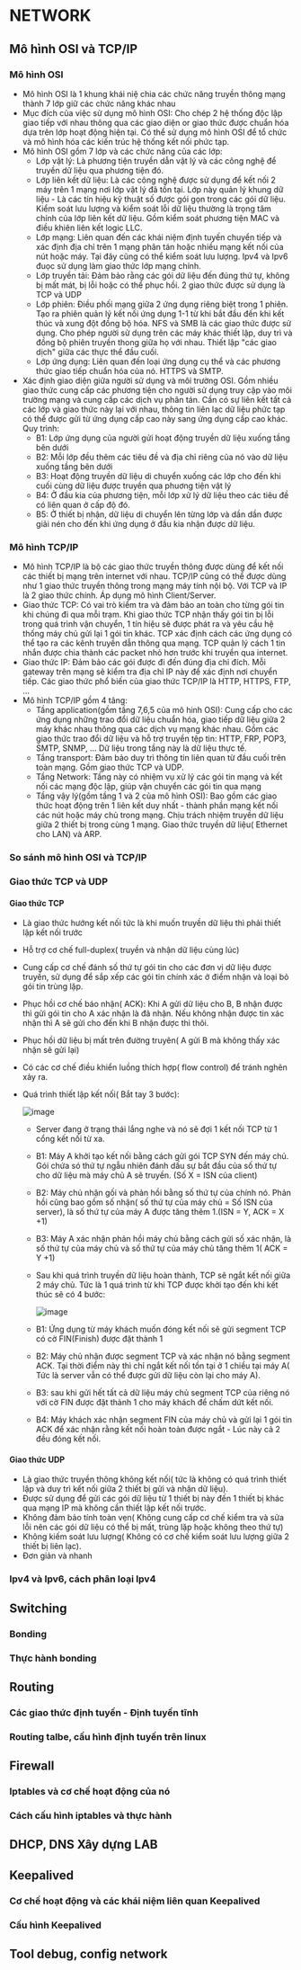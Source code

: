 # NETWORK
## Mô hình OSI và TCP/IP
### Mô hình OSI
- Mô hình OSI là 1 khung khái niệ chia các chức năng truyền thông mạng thành 7 lớp giữ các chức năng khác nhau
- Mục đích của việc sử dụng mô hình OSI: Cho chép 2 hệ thống độc lập giao tiếp với nhau thông qua các giao diện or giao thức được chuẩn hóa dựa trên lớp hoạt động hiện tại. Có thể sử dụng mô hình OSI để tổ chức và mô hình hóa các kiến trúc hệ thống kết nối phức tạp.
- Mô hình OSI gồm 7 lớp và các chức năng của các lớp:
  - Lớp vật lý: Là phương tiện truyền dẫn vật lý và các công nghệ để truyền dữ liệu qua phương tiện đó.
  - Lớp liên kết dữ liệu: Là các công nghệ được sử dụng để kết nối 2 máy trên 1 mạng nơi lớp vật lý đã tồn tại. Lớp này quản lý khung dữ liệu - Là các tín hiệu kỹ thuật số được gói gọn trong các gói dữ liệu. Kiểm soát lưu lượng và kiểm soát lỗi dữ liệu thường là trọng tâm chính của lớp liên kết dữ liệu. Gồm kiểm soát phương tiện MAC và điều khiên liên kết logic LLC.
  - Lớp mạng: Liên quan đến các khái niệm định tuyến chuyển tiếp và xác định địa chỉ trên 1 mạng phân tán hoặc nhiều mạng kết nối của nút hoặc máy. Tại đây cũng có thể kiểm soát lưu lượng. Ipv4 và Ipv6 đuọc sử dụng làm giao thức lớp mạng chính.
  - Lớp truyền tải: Đảm bảo rằng các gói dữ liệu đến đúng thứ tự, không bị mất mát, bị lỗi hoặc có thể phục hồi. 2 giao thức được sử dụng là TCP và UDP
  - Lớp phiên: Điều phối mạng giữa 2 ứng dụng riêng biệt trong 1 phiên. Tạo ra phiên quản lý kết nối ứng dụng 1-1 từ khi bắt đầu đến khi kết thúc và xung đột đồng bộ hóa. NFS và SMB là các giao thức được sử dụng. Cho phép người sử dụng trên các máy khác thiết lập, duy trì và đồng bộ phiên truyền thong giữa họ với nhau. Thiết lập "các giao dịch" giữa các thực thể đầu cuối.
  - Lớp ứng dụng: Liên quan đến loại ứng dụng cụ thể và các phương thức giao tiếp chuẩn hóa của nó. HTTPS và SMTP.
- Xác định giao diện giữa người sử dụng và môi trường OSI. Gồm nhiều giao thức cung cấp các phương tiện cho người sử dụng truy cập vào môi trường mạng và cung cấp các dịch vụ phân tán. Cần có sự liên kết tất cả các lớp và giao thức này lại với nhau, thông tin liên lạc dữ liệu phức tạp có thể được gửi từ ứng dụng cấp cao này sang ứng dụng cấp cao khác. Quy trình:
  - B1: Lớp ứng dụng của người gửi hoạt động truyền dữ liệu xuống tầng bên dưới
  - B2: Mỗi lớp đều thêm các tiêu đề và địa chỉ riêng của nó vào dữ liệu xuống tầng bên dưới
  - B3: Hoạt động truyền dữ liệu di chuyển xuống các lớp cho đến khi cuối cùng dữ liệu được truyền qua phuơng tiện vật lý
  - B4: Ở đầu kia của phương tiện, mỗi lớp xử lý dữ liệu theo các tiêu đề có liên quan ở cấp độ đó.
  - B5: Ở thiết bị nhận, dữ liệu di chuyển lên từng lớp và dần dần được giải nén cho đến khi ứng dụng ở đầu kia nhận được dữ liệu.
### Mô hình TCP/IP
- Mô hình TCP/IP là bộ các giao thức truyền thông được dùng để kết nối các thiết bị mạng trên internet với nhau. TCP/IP cũng có thể được dùng như 1 giao thức truyền thông trong mạng máy tính nội bộ. Với TCP và IP là 2 giao thức chính. Áp dụng mô hình Client/Server.
- Giao thức TCP: Có vai trò kiểm tra và đảm bảo an toàn cho từng gói tin khi chúng đi qua mỗi trạm. Khi giao thức TCP nhận thấy gói tin bị lỗi trong quá trình vận chuyển, 1 tín hiệu sẽ được phát ra và yêu cầu hệ thống máy chủ gửi lại 1 gói tin khác. TCP xác định cách các ứng dụng có thể tạo ra các kênh truyền dẫn thông qua mạng. TCP quản lý cách 1 tin nhắn được chia thành các packet nhỏ hơn trước khi truyền qua internet.
- Giao thức IP: Đảm bảo các gói được đi đến đúng địa chỉ đích. Mỗi gateway trên mạng sẽ kiểm tra địa chỉ IP này để xác định nơi chuyển tiếp. Các giao thức phổ biến của giao thức TCP/IP là HTTP, HTTPS, FTP, ...
- Mô hình TCP/IP gồm 4 tâng:
  - Tầng application(gồm tầng 7,6,5 của mô hinh OSI): Cung cấp cho các ứng dụng những trao đổi dữ liệu chuẩn hóa, giao tiếp dữ liệu giữa 2 máy khác nhau thông qua các dịch vụ mạng khác nhau. Gồm các giao thức trao đổi dữ liệu và hỗ trợ truyền tệp tin: HTTP, FRP, POP3, SMTP, SNMP, ... Dữ liệu trong tầng này là dữ liệu thực tế.
  - Tầng transport: Đảm bảo duy trì thông tin liên quan từ đầu cuối trên toàn mạng. Gồm giao thức TCP và UDP.
  - Tầng Network: Tầng này có nhiệm vụ xử lý các gói tin mạng và kết nối các mạng độc lập, giúp vận chuyển các gói tin qua mạng
  - Tầng vậy lý(gồm tầng 1 và 2 của mô hình OSI): Bao gồm các giao thức hoạt động trên 1 liên kết duy nhất - thành phần mạng kết nối các nút hoặc máy chủ trong mạng. Chịu trách nhiệm truyền dữ liệu giữa 2 thiết bị trong cùng 1 mạng. Giao thức truyền dữ liệu( Ethernet cho LAN) và ARP.
### So sánh mô hình OSI và TCP/IP
### Giao thức TCP và UDP
#### Giao thức TCP
- Là giao thức hướng kết nối tức là khi muốn truyền dữ liệu thì phải thiết lập kết nối trước
- Hỗ trợ cơ chế full-duplex( truyền và nhận dữ liệu cùng lúc)
- Cung cấp cơ chế đánh số thứ tự gói tin cho các đơn vị dữ liệu được truyền, sử dụng để sắp xếp các gói tin chính xác ở điểm nhận và loại bỏ gói tin trùng lặp.
- Phục hồi cơ chế báo nhận( ACK): Khi A gửi dữ liệu cho B, B nhận được thì gửi gói tin cho A xác nhận là đã nhận. Nếu không nhận được tin xác nhận thì A sẽ gửi cho đến khi B nhận được thì thôi.
- Phục hồi dữ liệu bị mất trên đường truyên( A gửi B mà không thấy xác nhận sẽ gửi lại)
- Có các cơ chế điều khiển luồng thích hợp( flow control) để tránh nghẽn xảy ra.
- Quá trình thiết lập kết nối( Bắt tay 3 bước):
  
  ![image](https://github.com/user-attachments/assets/1ce242ba-ffc4-41ef-bb71-1b3bfd398d52)
  
  - Server đang ở trạng thái lắng nghe và nó sẽ đợi 1 kết nối TCP từ 1 cổng kết nối từ xa.
  - B1: Máy A khởi tạo kết nối bằng cách gửi gói TCP SYN đến máy chủ. Gói chứa só thứ tự ngẫu nhiên đánh dấu sự bắt đầu của số thứ tự cho dữ liệu mà máy chủ A sẽ truyền. (Số X = ISN của client)
  - B2: Máy chủ nhận gối và phản hồi bằng số thứ tự của chính nó. Phản hồi cũng bao gồm số nhận( số thứ tự của máy chủ = Số ISN của server), là số thứ tự của máy A được tăng thêm 1.(ISN = Y, ACK = X +1)
  - B3: Máy A xác nhận phản hồi máy chủ bằng cách gửi số xác nhận, là số thứ tự của máy chủ và số thứ tự của máy chủ tăng thêm 1( ACK = Y +1)
  - Sau khi quá trình truyền dữ liệu hoàn thành, TCP sẽ ngắt kết nối giữa 2 máy chủ. Tức là 1 quá trình từ khi TCP được khởi tạo đến khi kết thúc sẽ có 4 bước:

    ![image](https://github.com/user-attachments/assets/f37ac5cf-ee78-4c88-a25c-927e25fc622a)

  - B1: Ứng dụng từ máy khách muốn đóng kết nối sẽ gửi segment TCP có cờ FIN(Finish) được đặt thành 1
  - B2: Máy chủ nhận được segment TCP và xác nhận nó bằng segment ACK. Tại thời điểm này thì chỉ ngắt kết nối tồn tại ở 1 chiều tại máy A( Tức là server vẫn có thể được gửi dữ liệu còn lại cho máy A).
  - B3: sau khi gửi hết tất cả dữ liệu máy chủ segment TCP của riêng nó với cờ FIN được đặt thành 1 cho máy khách để chấm dứt kết nối.
  - B4: Máy khách xác nhận segment FIN của máy chủ và gửi lại 1 gói tin ACK để xác nhận rằng kết nối hoàn toàn được ngắt - Lúc này cả 2 đều đóng kết nối.
#### Giao thức UDP
- Là giao thức truyền thông không kết nối( tức là không có quá trình thiết lập và duy trì kết nối giữa 2 thiết bị gửi và nhận dữ liệu).
- Được sử dụng để gửi các gói dữ liệu từ 1 thiết bị này đến 1 thiết bị khác qua mạng IP mà không cần thiết lập kết nối trước.
- Không đảm bảo tính toàn vẹn( Không cung cấp cơ chế kiểm tra và sửa lỗi nên các gói dữ liệu có thể bị mất, trùng lặp  hoặc không theo thứ tự)
- Không kiếm soát lưu lượng( Không có cơ chế kiểm soát lưu lượng giữa 2 thiết bị liên lạc).
- Đơn giản và nhanh
### Ipv4 và Ipv6, cách phân loại Ipv4
## Switching
### Bonding
### Thực hành bonding
## Routing
### Các giao thức định tuyến - Định tuyến tĩnh
### Routing talbe, cấu hình định tuyến trên linux
## Firewall
### Iptables và cơ chế hoạt động của nó
### Cách cấu hình iptables và thực hành
## DHCP, DNS Xây dựng LAB 
## Keepalived 
### Cơ chế hoạt động và các khái niệm liên quan Keepalived
### Cấu hình Keepalived
## Tool debug, config network
